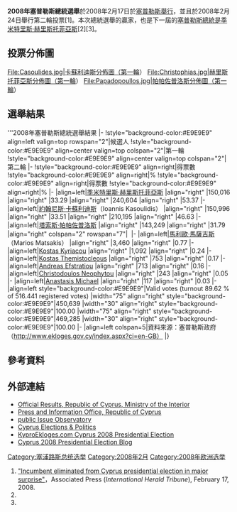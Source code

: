 **2008年塞普勒斯總統選舉**於2008年2月17日於[塞普勒斯舉行](../Page/塞普勒斯.md "wikilink")，並且於2008年2月24日舉行第二輪投票\[1\]。本次總統選舉的贏家，也是下一屆的[塞普勒斯總統是](../Page/塞普勒斯總統.md "wikilink")[季米特里斯·赫里斯托菲亞斯](../Page/季米特里斯·赫里斯托菲亞斯.md "wikilink")\[2\]\[3\]。

## 投票分佈圖

[File:Casoulides.jpg|卡蘇利迪斯分佈圖（第一輪](File:Casoulides.jpg%7C卡蘇利迪斯分佈圖（第一輪)）
[File:Christophias.jpg|赫里斯托菲亞斯分佈圖（第一輪](File:Christophias.jpg%7C赫里斯托菲亞斯分佈圖（第一輪)）
[File:Papadopoullos.jpg|帕帕佐普洛斯分佈圖（第一輪](File:Papadopoullos.jpg%7C帕帕佐普洛斯分佈圖（第一輪)）

## 選舉結果

'''2008年塞普勒斯總統選舉結果 |- \!style="background-color:\#E9E9E9" align=left
valign=top rowspan="2"|候選人 \!style="background-color:\#E9E9E9"
align=center valign=top colspan="2"|第一輪
\!style="background-color:\#E9E9E9" align=center valign=top
colspan="2"|第二輪 |- \!style="background-color:\#E9E9E9" align=right|得票數
\!style="background-color:\#E9E9E9" align=right|%
\!style="background-color:\#E9E9E9" align=right|得票數
\!style="background-color:\#E9E9E9" align=right|% |-
|align=left|[季米特里斯·赫里斯托菲亞斯](../Page/季米特里斯·赫里斯托菲亞斯.md "wikilink")
|align="right" |150,016 |align="right" |33.29 |align="right" |240,604
|align="right" |53.37 |-
|align=left|[約翰尼斯·卡蘇利迪斯](../Page/約翰尼斯·卡蘇利迪斯.md "wikilink")（Ioannis
Kasoulidis） |align="right" |150,996 |align="right" |33.51 |align="right"
|210,195 |align="right" |46.63 |-
|align=left|[塔索斯·帕帕佐普洛斯](../Page/塔索斯·帕帕佐普洛斯.md "wikilink")
|align="right" |143,249 |align="right" |31.79 |align="right" colspan="2"
rowspan="7"|  |-
|align=left|[馬利歐·馬薩吉斯](../Page/馬利歐·馬薩吉斯.md "wikilink")（Marios
Matsakis） |align="right" |3,460 |align="right" |0.77 |-
|align=left|[Kostas Kyriacou](../Page/Kostas_Kyriacou.md "wikilink")
|align="right" |1,092 |align="right" |0.24 |- |align=left|[Kostas
Themistocleous](../Page/Kostas_Themistocleous.md "wikilink")
|align="right" |753 |align="right" |0.17 |- |align=left|[Andreas
Efstratiou](../Page/Andreas_Efstratiou.md "wikilink") |align="right"
|713 |align="right" |0.16 |- |align=left|[Christodoulos
Neophytou](../Page/Christodoulos_Neophytou.md "wikilink") |align="right"
|243 |align="right" |0.05 |- |align=left|[Anastasis
Michael](../Page/Anastasis_Michael.md "wikilink") |align="right" |117
|align="right" |0.03 |- |align=left
style="background-color:\#E9E9E9"|Valid votes (turnout 89.62 % of
516.441 registered votes) |width="75" align="right"
style="background-color:\#E9E9E9"|450,639 |width="30" align="right"
style="background-color:\#E9E9E9"|100.00 |width="75" align="right"
style="background-color:\#E9E9E9"|469,285 |width="30" align="right"
style="background-color:\#E9E9E9"|100.00 |- |align=left
colspan=5|資料來源：塞普勒斯政府（http://www.ekloges.gov.cy/index.aspx?ci=en-GB）
|}

## 參考資料

## 外部連結

  - [Official Results, Republic of Cyprus, Ministry of the
    Interior](https://web.archive.org/web/20071102142751/http://www.ekloges.gov.cy/index.aspx?ci=en-GB)
  - [Press and Information Office, Republic of
    Cyprus](https://web.archive.org/web/20080214143145/http://www.ekloges.pio.gov.cy/index.htm)
  - [public Issue
    Observatory](https://web.archive.org/web/20080302065624/http://www.electionwatch.eu/)
  - [Cyprus Elections & Politics](http://www.cypruselections.org/)
  - [KyproEkloges.com Cyprus 2008 Presidential
    Election](http://www.KyproEkloges.com/)
  - [Cyprus 2008 Presidential Election
    Blog](http://proedrikes.blogspot.com/)

[Category:塞浦路斯总统选举](https://zh.wikipedia.org/wiki/Category:塞浦路斯总统选举 "wikilink")
[Category:2008年2月](https://zh.wikipedia.org/wiki/Category:2008年2月 "wikilink")
[Category:2008年欧洲选举](https://zh.wikipedia.org/wiki/Category:2008年欧洲选举 "wikilink")

1.  ["Incumbent eliminated from Cyprus presidential election in major
    surprise"](http://www.iht.com/articles/ap/2008/02/17/news/Cyprus-Election.php)，Associated
    Press (*International Herald Tribune*), February 17, 2008.
2.
3.